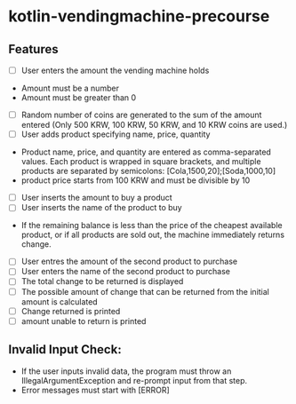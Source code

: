 # kotlin-vendingmachine-precourse

## Features
- [ ] User enters the amount the vending machine holds
* Amount must be a number
* Amount must be greater than 0
- [ ] Random number of coins are generated to the sum of the amount entered (Only 500 KRW, 100 KRW, 50 KRW, and 10 KRW coins are used.)
- [ ] User adds product specifying name, price, quantity
* Product name, price, and quantity are entered as comma-separated values. Each product is wrapped in square brackets, and multiple products are separated by semicolons:
[Cola,1500,20];[Soda,1000,10]
* product price starts from 100 KRW and must be divisible by 10
- [ ] User inserts the amount to buy a product
- [ ] User inserts the name of the product to buy
* If the remaining balance is less than the price of the cheapest available product, or if all products are sold out, the machine immediately returns change.
- [ ] User entres the amount of the second product to purchase
- [ ] User enters the name of the second product to purchase
- [ ] The total change to be returned is displayed
- [ ] The possible amount of change that can be returned from the initial amount is calculated
- [ ] Change returned is printed
- [ ] amount unable to return is printed

## Invalid Input Check:
* If the user inputs invalid data, the program must throw an IllegalArgumentException and re-prompt input from that step.
* Error messages must start with [ERROR]